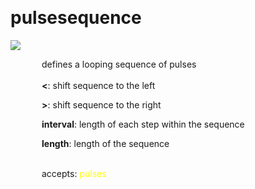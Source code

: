 
<a name=pulsesequence></a><br>
# <b>pulsesequence</b>
<img src="https://www.bespokesynth.com/docs/screenshots/pulsesequence.png"><br>
<div style="display:inline-block;margin-left:50px;">
defines a looping sequence of pulses<br/><br/>
<b><</b>: shift sequence to the left<br>

<b>></b>: shift sequence to the right<br>

<b>interval</b>: length of each step within the sequence<br>

<b>length</b>: length of the sequence<br>

<br>accepts: <font color=yellow>pulses</font> <br></div>
